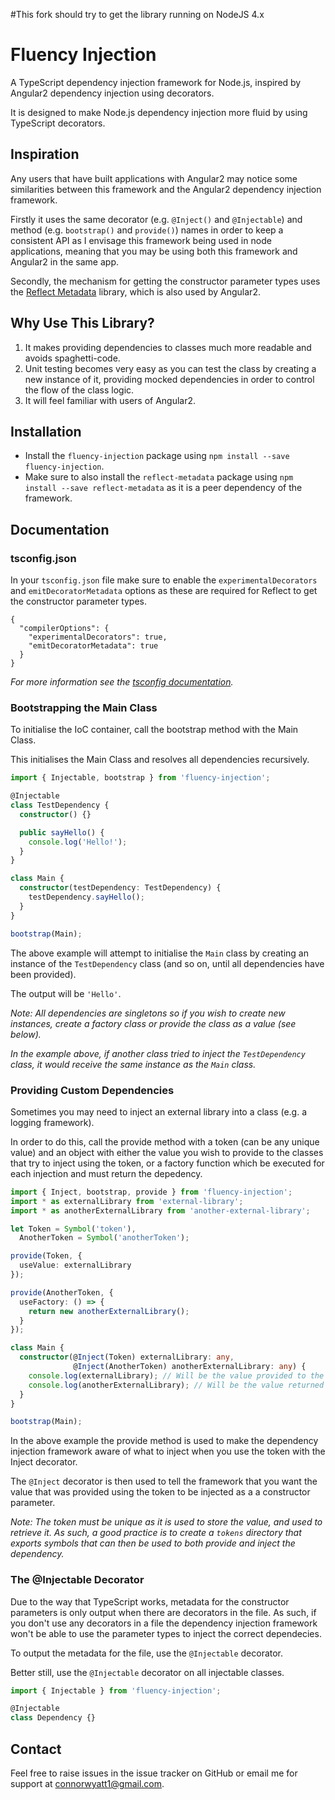#This fork should try to get the library running on NodeJS 4.x

# Fluency Injection
A TypeScript dependency injection framework for Node.js, inspired by Angular2 dependency injection using decorators.

It is designed to make Node.js dependency injection more fluid by using TypeScript decorators.

## Inspiration
Any users that have built applications with Angular2 may notice some similarities between this framework and the Angular2 dependency injection framework.

Firstly it uses the same decorator (e.g. `@Inject()` and `@Injectable`) and method (e.g. `bootstrap()` and `provide()`) names in order to keep a consistent API as I envisage this framework being used in node applications, meaning that you may be using both this framework and Angular2 in the same app.

Secondly, the mechanism for getting the constructor parameter types uses the [Reflect Metadata](https://github.com/rbuckton/ReflectDecorators) library, which is also used by Angular2.

## Why Use This Library?

1. It makes providing dependencies to classes much more readable and avoids spaghetti-code.
2. Unit testing becomes very easy as you can test the class by creating a new instance of it, providing mocked dependencies in order to control the flow of the class logic.
3. It will feel familiar with users of Angular2.

## Installation
- Install the `fluency-injection` package using `npm install --save fluency-injection`.
- Make sure to also install the `reflect-metadata` package using `npm install --save reflect-metadata` as it is a peer dependency of the framework.

## Documentation

### tsconfig.json

In your `tsconfig.json` file make sure to enable the `experimentalDecorators` and `emitDecoratorMetadata` options as these are required for Reflect to get the constructor parameter types.

```
{
  "compilerOptions": {
    "experimentalDecorators": true,
    "emitDecoratorMetadata": true
  }
}
```

*For more information see the [tsconfig documentation](https://www.typescriptlang.org/docs/handbook/compiler-options.html).*

### Bootstrapping the Main Class

To initialise the IoC container, call the bootstrap method with the Main Class.

This initialises the Main Class and resolves all dependencies recursively.

```TypeScript
import { Injectable, bootstrap } from 'fluency-injection';

@Injectable
class TestDependency {
  constructor() {}

  public sayHello() {
    console.log('Hello!');
  }
}

class Main {
  constructor(testDependency: TestDependency) {
    testDependency.sayHello();
  }
}

bootstrap(Main);
```

The above example will attempt to initialise the `Main` class by creating an instance of the `TestDependency` class (and so on, until all dependencies have been provided).

The output will be `'Hello'`.

*Note: All dependencies are singletons so if you wish to create new instances, create a factory class or provide the class as a value (see below).*

*In the example above, if another class tried to inject the `TestDependency` class, it would receive the same instance as the `Main` class.*

### Providing Custom Dependencies

Sometimes you may need to inject an external library into a class (e.g. a logging framework).

In order to do this, call the provide method with a token (can be any unique value) and an object with either the value you wish to provide to the classes that try to inject using the token, or a factory function which be executed for each injection and must return the depedency.

```TypeScript
import { Inject, bootstrap, provide } from 'fluency-injection';
import * as externalLibrary from 'external-library';
import * as anotherExternalLibrary from 'another-external-library';

let Token = Symbol('token'),
  AnotherToken = Symbol('anotherToken');

provide(Token, {
  useValue: externalLibrary
});

provide(AnotherToken, {
  useFactory: () => {
    return new anotherExternalLibrary();
  }
});

class Main {
  constructor(@Inject(Token) externalLibrary: any,
              @Inject(AnotherToken) anotherExternalLibrary: any) {
    console.log(externalLibrary); // Will be the value provided to the application using the provide method.
    console.log(anotherExternalLibrary); // Will be the value returned by the factory function passed to the provide method.
  }
}

bootstrap(Main);
```

In the above example the provide method is used to make the dependency injection framework aware of what to inject when you use the token with the Inject decorator.

The `@Inject` decorator is then used to tell the framework that you want the value that was provided using the token to be injected as a a constructor parameter.

*Note: The token must be unique as it is used to store the value, and used to retrieve it. As such, a good practice is to create a `tokens` directory that exports symbols that can then be used to both provide and inject the dependency.*

### The @Injectable Decorator

Due to the way that TypeScript works, metadata for the constructor parameters is only output when there are decorators in the file. As such, if you don't use any decorators in a file the dependency injection framework won't be able to use the parameter types to inject the correct dependecies.

To output the metadata for the file, use the `@Injectable` decorator.

Better still, use the `@Injectable` decorator on all injectable classes.

```TypeScript
import { Injectable } from 'fluency-injection';

@Injectable
class Dependency {}
```

## Contact

Feel free to raise issues in the issue tracker on GitHub or email me for support at [connorwyatt1@gmail.com](mailto:connorwyatt1@gmail.com).
